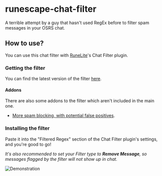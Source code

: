 # runescape-chat-filter
A terrible attempt by a guy that hasn't used RegEx before to filter spam messages in your OSRS chat.

## How to use?
You can use this chat filter with [RuneLite](https://runelite.net)'s Chat Filter plugin.

### Getting the filter
You can find the latest version of the filter [here](https://raw.githubusercontent.com/Vukky123/runescape-chat-filter/main/filter).

#### Addons
There are also some addons to the filter which aren't included in the main one.
* [More spam blocking, with potential false positives](https://raw.githubusercontent.com/Vukky123/runescape-chat-filter/main/filter-fprisk).

### Installing the filter
Paste it into the "Filtered Regex" section of the Chat Filter plugin's settings, and you're good to go!

*It's also recommended to set your Filter type to **Remove Message**, so messages flagged by the filter will not show up in chat.*

![Demonstration](https://i.imgur.com/5KonraL.gif)
